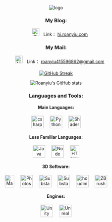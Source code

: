 <p align="center">
  <img src="https://picgo.roanyiu.com/git_avatar.gif" alt="logo">
</p>

<!-- 我的博客跟邮箱 -->
<div align="center" style="margin: 20px 0;">
    <h3>My Blog:</h3>
    <ul style="list-style-type: none;">
        <li>
            <img src="https://picgo.roanyiu.com/git_blog.ico" alt="Blog Icon" style="width: 24px; margin-right: 10px;"> <!-- 使用<img>标签引用本地图标 -->
            Link： <a href="https://hi.roanyiu.com">hi.roanyiu.com</a>
        </li>
    </ul>
</div>

<div align="center" style="margin: 20px 0;">
    <h3>My Mail:</h3>
    <ul style="list-style-type: none;">
        <li>
            <img src="https://picgo.roanyiu.com/Gmail.svg" alt="Mail Icon" style="width: 24px; margin-right: 10px;"> <!-- 使用<img>标签引用本地图标 -->
            Link： <a href="mailto:roanyiu415596862@gmail.com">roanyiu415596862@gmail.com</a>
        </li>
    </ul>
</div>
<!-- <br> -->
<p align="center">
  <a href="https://git.io/streak-stats">
    <img src="https://streak-stats.demolab.com?user=RoanYiu&theme=shadow-green&hide_border=&locale=zh_Hans&date_format=M%20j%5B%2C%20Y%5D" alt="GitHub Streak">
  </a>
</p>
<!-- GitHub 统计数据 -->

<div align="center">

![Roanyiu's GitHub stats](https://github-readme-stats.vercel.app/api?username=Roanyiu&show_icons=true&bg_color=0d1117&title_color=2f8c3d&text_color=2f8c3d&icon_color=2f8c3d&border_color=2f8c3d&locale=cn)

<div>
  <h3 align="center">Languages and Tools:</h3>

  <!-- 语言方面 -->
  <div style="text-align: center; margin-bottom: 20px;">
    <h4>Main Languages:</h4>
    <div style="display: flex; justify-content: center; gap: 20px;">
      <img src="https://picgo.roanyiu.com/csharp.svg" alt="csharp" width="40" height="40"/>
      <img src="https://picgo.roanyiu.com/python.svg" alt="Python" width="40" height="40"/>
      <img src="https://picgo.roanyiu.com/shader.svg" alt="Shader" width="40" height="40"/>
    </div>
  </div>

  <div style="text-align: center; margin-bottom: 20px;">
    <h4>Less Familiar Languages:</h4>
    <div style="display: flex; justify-content: center; gap: 20px;">
      <img src="https://picgo.roanyiu.com/java.svg" alt="Java" width="40" height="40"/>
      <img src="https://picgo.roanyiu.com/node.svg" alt="Node" width="40" height="40"/>
      <img src="https://picgo.roanyiu.com/html.svg" alt="HTML.js" width="30" height="40"/>
    </div>
  </div>
</div>

  <!-- 三维软件 -->
  <div style="text-align: center; margin-bottom: 20px;">
    <h4>3D Software:</h4>
    <div style="display: flex; justify-content: center; gap: 20px;">
      <img src="https://picgo.roanyiu.com/maya.svg" alt="Maya" width="30" height="40"/>
      <img src="https://picgo.roanyiu.com/photoshop.svg" alt="Photoshop" width="40" height="40"/>
      <img src="https://picgo.roanyiu.com/substance_3d_painter.svg" alt="Substance Painter" width="40" height="40"/>
      <img src="https://picgo.roanyiu.com/substance_3d_designer.svg" alt="Substance Designer" width="40" height="40"/>
      <img src="https://picgo.roanyiu.com/houdini.svg" alt="houdini" width="40" height="40"/>
      <img src="https://picgo.roanyiu.com/zbrush.svg" alt="ZBrush" width="40" height="40"/>
    </div>
  </div>

  <!-- 游戏引擎 -->
  <div style="text-align: center;">
    <h4>Engines:</h4>
    <div style="display: flex; justify-content: center; gap: 20px;">
      <img src="https://picgo.roanyiu.com/unity.svg" alt="Unity" width="40" height="40"/>
      <img src="https://picgo.roanyiu.com/unreal.svg" alt="Unreal Engine" width="40" height="40"/>
    </div>
  </div>
</div>
